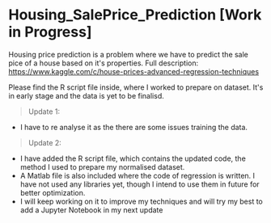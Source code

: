 # Housing_SalePrice_Prediction [Work in Progress]

Housing price prediction is a problem where we have to predict the sale pice of a house based on it's properties.
Full description: https://www.kaggle.com/c/house-prices-advanced-regression-techniques

Please find the R script file inside, where I worked to prepare on dataset. It's in early stage and the data is yet to be finalisd. 

> Update 1:
- I have to re analyse it as the there are some issues training the data. 

> Update 2:
- I have added the R script file, which contains the updated code, the method I used to prepare my normalised dataset.
- A Matlab file is also included where the code of regression is written. I have not used any libraries yet, though I intend to use them in future for better optimization.
- I will keep working on it to improve my techniques and will try my best to add a Jupyter Notebook in my next update

